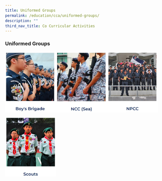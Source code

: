 ```yaml
---
title: Uniformed Groups
permalink: /education/cca/uniformed-groups/
description: ""
third_nav_title: Co Curricular Activities
---
```

### **Uniformed Groups**

<p><a href="https://sites.google.com/moe.edu.sg/boysbrigade/home">
<img src="/images/ug1.jpg" style="width:33%" align=left>
</a></p>

<p><a href="https://sites.google.com/moe.edu.sg/nationalcadetcorps/home">
<img src="/images/ug2.jpg" style="width:33%" align=left>
</a></p>

<p><a href="https://sites.google.com/moe.edu.sg/acsbrnpcc/home">
<img src="/images/ug3.jpg" style="width:33%" align=left>
</a></p>

<br clear="left">	

<p><a href="https://sites.google.com/acsbr.org/scoutsandventure">
<img src="/images/ug4.jpg" style="width:33%" align=left>
</a></p>
